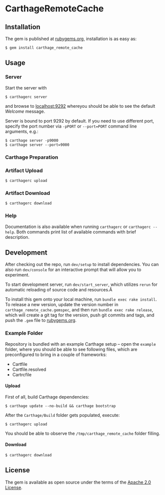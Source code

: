 # CarthageRemoteCache

## Installation

The gem is published at [rubygems.org](https://rubygems.org/gems/carthage_remote_cache), installation is as easy as:

    $ gem install carthage_remote_cache

## Usage

### Server

Start the server with

    $ carthagerc server

and browse to [localhost:9292](http://localhost:9292/) whereyou should be able to see the default _Welcome_ message.

Server is bound to port 9292 by default. If you need to use different port, specify the port number via `-pPORT` or `--port=PORT` command line arguments, e.g.:

    $ carthage server -p9000
    $ carthage server --port=9000

### Carthage Preparation

### Artifact Upload
    $ carthagerc upload

### Artifact Download
    $ carthagerc download

### Help

Documentation is also available when running `carthagerc` or `carthagerc --help`. Both commands print list of available commands with brief description.

## Development

After checking out the repo, run `dev/setup` to install dependencies. You can also run `dev/console` for an interactive prompt that will allow you to experiment.

To start development server, run `dev/start_server`, which utilizes `rerun` for automatic reloading of source code and resources.Â

To install this gem onto your local machine, run `bundle exec rake install`. To release a new version, update the version number in `carthage_remote_cache.gemspec`, and then run `bundle exec rake release`, which will create a git tag for the version, push git commits and tags, and push the `.gem` file to [rubygems.org](https://rubygems.org/gems/carthage_remote_cache).

### Example Folder

Repository is bundled with an example Carthage setup – open the `example` folder, where  you should be able to see following files, which are preconfigured to bring in a couple of frameworks:
- Cartfile
- Cartfile.resolved
- Cartrcfile

#### Upload

First of all, build Carthage dependencies:

    $ carthage update --no-build && carthage bootstrap

After the `Carthage/Build` folder gets populated, execute:

    $ carthagerc upload

You should be able to observe the `/tmp/carthage_remote_cache` folder filling.

#### Download

    $ carthagerc download

## License

The gem is available as open source under the terms of the [Apache 2.0 License](https://opensource.org/licenses/Apache-2.0).
